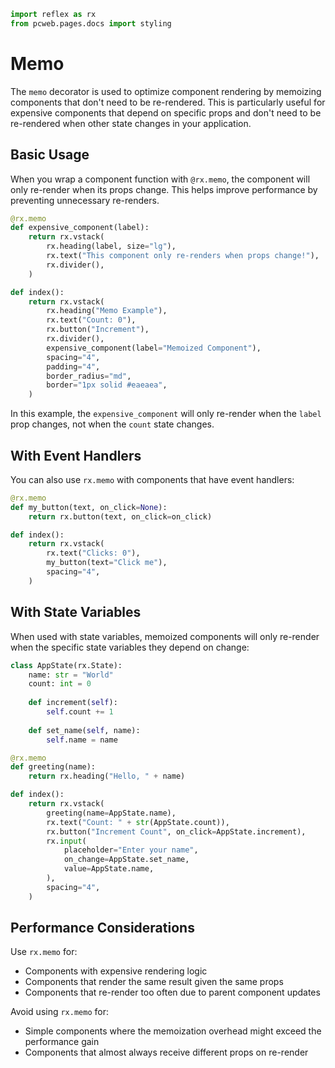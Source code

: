 ```python exec
import reflex as rx
from pcweb.pages.docs import styling
```

# Memo

The `memo` decorator is used to optimize component rendering by memoizing components that don't need to be re-rendered. This is particularly useful for expensive components that depend on specific props and don't need to be re-rendered when other state changes in your application.

## Basic Usage

When you wrap a component function with `@rx.memo`, the component will only re-render when its props change. This helps improve performance by preventing unnecessary re-renders.

```python
@rx.memo
def expensive_component(label):
    return rx.vstack(
        rx.heading(label, size="lg"),
        rx.text("This component only re-renders when props change!"),
        rx.divider(),
    )

def index():
    return rx.vstack(
        rx.heading("Memo Example"),
        rx.text("Count: 0"),
        rx.button("Increment"),
        rx.divider(),
        expensive_component(label="Memoized Component"),
        spacing="4",
        padding="4",
        border_radius="md",
        border="1px solid #eaeaea",
    )
```

In this example, the `expensive_component` will only re-render when the `label` prop changes, not when the `count` state changes.

## With Event Handlers

You can also use `rx.memo` with components that have event handlers:

```python
@rx.memo
def my_button(text, on_click=None):
    return rx.button(text, on_click=on_click)

def index():
    return rx.vstack(
        rx.text("Clicks: 0"),
        my_button(text="Click me"),
        spacing="4",
    )
```

## With State Variables

When used with state variables, memoized components will only re-render when the specific state variables they depend on change:

```python
class AppState(rx.State):
    name: str = "World"
    count: int = 0
    
    def increment(self):
        self.count += 1
        
    def set_name(self, name):
        self.name = name

@rx.memo
def greeting(name):
    return rx.heading("Hello, " + name)

def index():
    return rx.vstack(
        greeting(name=AppState.name),
        rx.text("Count: " + str(AppState.count)),
        rx.button("Increment Count", on_click=AppState.increment),
        rx.input(
            placeholder="Enter your name", 
            on_change=AppState.set_name,
            value=AppState.name,
        ),
        spacing="4",
    )
```

## Performance Considerations

Use `rx.memo` for:
- Components with expensive rendering logic
- Components that render the same result given the same props
- Components that re-render too often due to parent component updates

Avoid using `rx.memo` for:
- Simple components where the memoization overhead might exceed the performance gain
- Components that almost always receive different props on re-render
